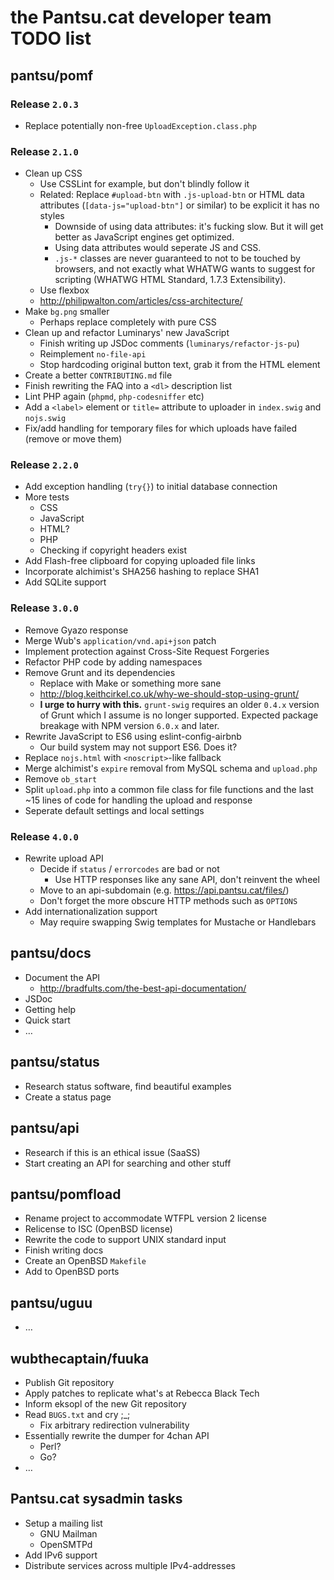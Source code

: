 # the Pantsu.cat developer team TODO list

## pantsu/pomf

### Release `2.0.3`

- Replace potentially non-free `UploadException.class.php`

### Release `2.1.0`

- Clean up CSS
  - Use CSSLint for example, but don't blindly follow it
  - Related: Replace `#upload-btn` with `.js-upload-btn` or HTML data attributes
    (`[data-js="upload-btn"]` or similar) to be explicit it has no styles
    - Downside of using data attributes: it's fucking slow. But it will get
      better as JavaScript engines get optimized.
    - Using data attributes would seperate JS and CSS.
    - `.js-*` classes are never guaranteed to not to be touched by browsers, and
      not exactly what WHATWG wants to suggest for scripting (WHATWG HTML
      Standard, 1.7.3 Extensibility).
  - Use flexbox
  - <http://philipwalton.com/articles/css-architecture/>
- Make `bg.png` smaller
  - Perhaps replace completely with pure CSS
- Clean up and refactor Luminarys' new JavaScript
  - Finish writing up JSDoc comments (`luminarys/refactor-js-pu`)
  - Reimplement `no-file-api`
  - Stop hardcoding original button text, grab it from the HTML element
- Create a better `CONTRIBUTING.md` file
- Finish rewriting the FAQ into a `<dl>` description list
- Lint PHP again (`phpmd`, `php-codesniffer` etc)
- Add a `<label>` element or `title=` attribute to uploader in `index.swig` and
  `nojs.swig`
- Fix/add handling for temporary files for which uploads have failed (remove or
  move them)

### Release `2.2.0`

- Add exception handling (`try{}`) to initial database connection
- More tests
  - CSS
  - JavaScript
  - HTML?
  - PHP
  - Checking if copyright headers exist
- Add Flash-free clipboard for copying uploaded file links
- Incorporate alchimist's SHA256 hashing to replace SHA1
- Add SQLite support

### Release `3.0.0`

- Remove Gyazo response
- Merge Wub's `application/vnd.api+json` patch
- Implement protection against Cross-Site Request Forgeries
- Refactor PHP code by adding namespaces
- Remove Grunt and its dependencies
  - Replace with Make or something more sane
  - <http://blog.keithcirkel.co.uk/why-we-should-stop-using-grunt/>
  - **I urge to hurry with this.** `grunt-swig` requires an older `0.4.x`
    version of Grunt which I assume is no longer supported. Expected package
    breakage with NPM version `6.0.x` and later.
- Rewrite JavaScript to ES6 using eslint-config-airbnb
  - Our build system may not support ES6. Does it?
- Replace `nojs.html` with `<noscript>`-like fallback
- Merge alchimist's `expire` removal from MySQL schema and `upload.php`
- Remove `ob_start`
- Split `upload.php` into a common file class for file functions and the
  last ~15 lines of code for handling the upload and response
- Seperate default settings and local settings

### Release `4.0.0`

- Rewrite upload API
  - Decide if `status` / `errorcodes` are bad or not
    - Use HTTP responses like any sane API, don't reinvent the wheel
  - Move to an api-subdomain (e.g. <https://api.pantsu.cat/files/>)
  - Don't forget the more obscure HTTP methods such as `OPTIONS`
- Add internationalization support
  - May require swapping Swig templates for Mustache or Handlebars

## pantsu/docs

- Document the API
  - <http://bradfults.com/the-best-api-documentation/>
- JSDoc
- Getting help
- Quick start
- …

## pantsu/status

- Research status software, find beautiful examples
- Create a status page

## pantsu/api

- Research if this is an ethical issue (SaaSS)
- Start creating an API for searching and other stuff

## pantsu/pomfload

- Rename project to accommodate WTFPL version 2 license
- Relicense to ISC (OpenBSD license)
- Rewrite the code to support UNIX standard input
- Finish writing docs
- Create an OpenBSD `Makefile`
- Add to OpenBSD ports

## pantsu/uguu

- …

## wubthecaptain/fuuka

- Publish Git repository
- Apply patches to replicate what's at Rebecca Black Tech
- Inform eksopl of the new Git repository
- Read `BUGS.txt` and cry ;\_;
  - Fix arbitrary redirection vulnerability
- Essentially rewrite the dumper for 4chan API
  - Perl?
  - Go?
- …

## Pantsu.cat sysadmin tasks

- Setup a mailing list
  - GNU Mailman
  - OpenSMTPd
- Add IPv6 support
- Distribute services across multiple IPv4-addresses
